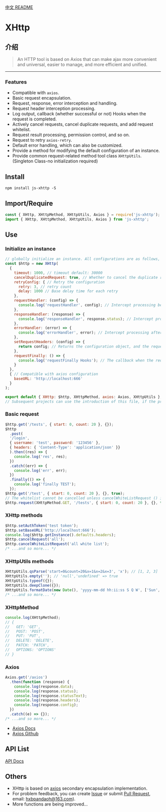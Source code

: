 [中文 README](https://github.com/pandaoh/js-xhttp)

# XHttp

## 介绍

> An HTTP tool is based on Axios that can make ajax more convenient and universal, easier to manage, and more efficient and unified.

-----

### Features

* Compatible with `axios`.
* Basic request encapsulation.
* Request, response, error interception and handling.
* Request header interception processing.
* Log output, callback (whether successful or not) Hooks when the request is completed.
* Actively cancel requests, cancel duplicate requests, and add request whitelist.
* Request result processing, permission control, and so on.
* Request to retry `axios-retry`.
* Default error handling, which can also be customized.
* Provide a method for modifying the default configuration of an instance.
* Provide common request-related method tool class `XHttpUtils`. (Singleton Class-no initialization required)

## Install

```shell
npm install js-xhttp -S
```

## Import/Require

```javascript
const { XHttp, XHttpMethod, XHttpUtils, Axios } = require('js-xhttp');
import { XHttp, XHttpMethod, XHttpUtils, Axios } from 'js-xhttp';
```

## Use

### Initialize an instance

```javascript
// globally initialize an instance. All configurations are as follows, all optional parameters. You can also new XHttp (); initialize directly.
const $http = new XHttp(
  {
    timeout: 1000, // timeout default: 30000
    cancelDuplicatedRequest: true, // Whether to cancel the duplicate request default: true
    retryConfig: { // Retry the configuration
      retry: 3, // retry count
      delay: 1000 // Base delay time for each retry
    },
    requestHandler: (config) => {
      console.log('requestHandler', config); // Intercept processing before request
    },
    responseHandler: (response) => {
      console.log('responseHandler', response.status); // Intercept processing after response
    },
    errorHandler: (error) => {
      console.log('errorHandler', error); // Intercept processing after error
    },
    setRequestHeaders: (config) => {
      return config; // Returns the configuration object, and the request header can be modified. must return an Headers object, otherwise an error will be thrown.
    },
    requestFinally: () => {
      console.log('requestFinally Hooks'); // The callback when the request is completed, regardless of the result.
    }
  },
  { // Compatible with axios configuration
    baseURL: 'http://localhost:666'
  }
);

export default { XHttp: $http, XHttpMethod, axios: Axios, XHttpUtils };
// Subsequent projects can use the introduction of this file, if the project has already used axios, can also be compatible with the use.
```

### Basic request

```javascript
$http.get('/tests', { start: 0, count: 20 }, {});
$http
  .post(
  '/login',
  { username: 'test', password: '123456' },
  { headers: { 'Content-Type': 'application/json' }}
  ).then((res) => {
    console.log('res', res);
  })
  .catch((err) => {
    console.log('err', err);
  })
  .finally(() => {
    console.log('finally TEST');
  });
$http.get('/test', { start: 0, count: 20 }, {}, true); 
// The whitelist cannot be cancelled unless cancelWhiteListRequest () is called
$http.request(XHttpMethod.GET, '/tests', { start: 0, count: 20 }, {}, true);
```

### XHttp methods

```javascript
$http.setAuthToken('test token');
$http.setBaseURL('http://localhost:666');
console.log($http.getInstance().defaults.headers);
$http.cancelRequest('all');
$http.cancelWhiteListRequest('all white list');
/* ...and so more... */
```

### XHttpUtils methods

```javascript
XHttpUtils.qsParse('start=0&count=20&x=1&x=2&x=3', 'x'); // [1, 2, 3]
XHttpUtils.empty(''); // 'null','undefined' => true
XHttpUtils.typeof({});
XHttpUtils.deepClone({});
XHttpUtils.formatDate(new Date(), 'yyyy-mm-dd hh:ii:ss S Q W', ['Sun', 'Mon', 'Tue', 'Wed', 'Thu', 'Fri', 'Sat']); // Refer php date
/* ...and so more... */
```

### XHttpMethod

```javascript
console.log(XHttpMethod);
// {
//   GET: 'GET',
//   POST: 'POST',
//   PUT: 'PUT',
//   DELETE: 'DELETE',
//   PATCH: 'PATCH',
//   OPTIONS: 'OPTIONS'
// }
```

### Axios

```javascript
Axios.get('/axios')
  .then(function (response) {
    console.log(response.data);
    console.log(response.status);
    console.log(response.statusText);
    console.log(response.headers);
    console.log(response.config);
  })
  .catch((e) => {});
/* ...and so more... */
```

* [Axios Docs](https://www.axios-http.cn/docs/intro)
* [Axios Github](https://github.com/axios/axios)

## API List

[API Docs](https://github.com/pandaoh/js-xhttp/blob/master/docs/README.md)

## Others

* XHttp is based on [axios](https://github.com/axios/axios) secondary encapsulation implementation.
* For problem feedback, you can create [Issue](https://github.com/pandaoh/js-xhttp/issues) or submit [Pull Request](https://github.com/pandaoh/js-xhttp/pulls), email: [hxbpandaoh@163.com](mailto:hxbpandaoh@163.com)).
* More functions are being improved...
